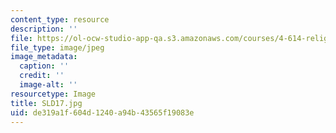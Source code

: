 ```yaml
---
content_type: resource
description: ''
file: https://ol-ocw-studio-app-qa.s3.amazonaws.com/courses/4-614-religious-architecture-and-islamic-cultures-fall-2002/de319a1f604d1240a94b43565f19083e_SLD17.jpg
file_type: image/jpeg
image_metadata:
  caption: ''
  credit: ''
  image-alt: ''
resourcetype: Image
title: SLD17.jpg
uid: de319a1f-604d-1240-a94b-43565f19083e
---
```

